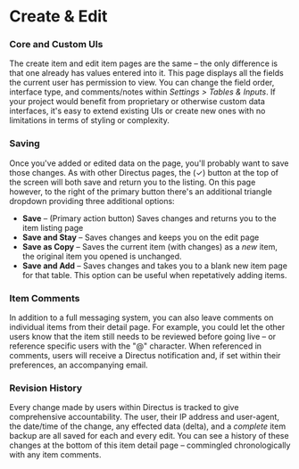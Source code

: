 # Create & Edit
### Core and Custom UIs
The create item and edit item pages are the same – the only difference is that one already has values entered into it. This page displays all the fields the current user has permission to view. You can change the field order, interface type, and comments/notes within _Settings > Tables & Inputs_. If your project would benefit from proprietary or otherwise custom data interfaces, it's easy to extend existing UIs or create new ones with no limitations in terms of styling or complexity.

### Saving
Once you've added or edited data on the page, you'll probably want to save those changes. As with other Directus pages, the (✓) button at the top of the screen will both save and return you to the listing. On this page however, to the right of the primary button there's an additional triangle dropdown providing three additional options:

* **Save** – (Primary action button) Saves changes and returns you to the item listing page
* **Save and Stay** – Saves changes and keeps you on the edit page
* **Save as Copy** – Saves the current item (with changes) as a _new_ item, the original item you opened is unchanged.
* **Save and Add** – Saves changes and takes you to a blank new item page for that table. This option can be useful when repetatively adding items.

### Item Comments
In addition to a full messaging system, you can also leave comments on individual items from their detail page. For example, you could let the other users know that the item still needs to be reviewed before going live – or reference specific users with the "@" character. When referenced in comments, users will receive a Directus notification and, if set within their preferences, an accompanying email.

### Revision History
Every change made by users within Directus is tracked to give comprehensive accountability. The user, their IP address and user-agent, the date/time of the change, any effected data (delta), and a _complete_ item backup are all saved for each and every edit. You can see a history of these changes at the bottom of this item detail page – commingled chronologically with any item comments.
